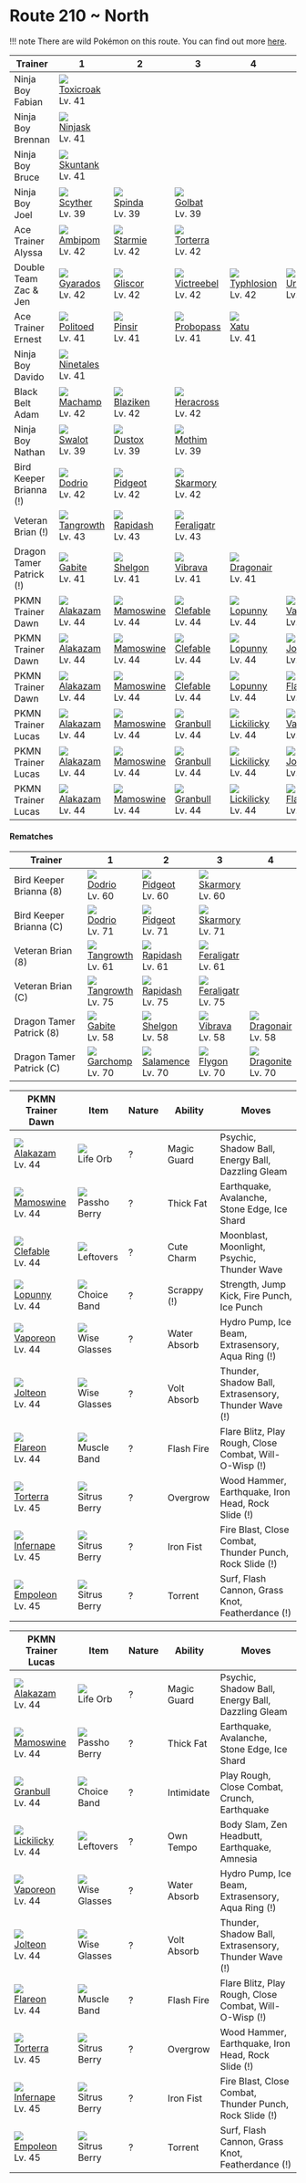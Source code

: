 # Route 210 ~ North

!!! note
    There are wild Pokémon on this route. You can find out more [here](/wild_pokemon/route_210__north/).


Trainer                  | 1                                    | 2                                    | 3                                    | 4                                    | 5                                    | 6                                    
---                      | ---                                  | ---                                  | ---                                  | ---                                  | ---                                  | ---                                  
Ninja Boy Fabian         | ![][454]<br> [Toxicroak]<br> Lv. 41  
Ninja Boy Brennan        | ![][291]<br> [Ninjask]<br> Lv. 41    
Ninja Boy Bruce          | ![][435]<br> [Skuntank]<br> Lv. 41   
Ninja Boy Joel           | ![][123]<br> [Scyther]<br> Lv. 39    | ![][327]<br> [Spinda]<br> Lv. 39     | ![][042]<br> [Golbat]<br> Lv. 39     
Ace Trainer Alyssa       | ![][424]<br> [Ambipom]<br> Lv. 42    | ![][121]<br> [Starmie]<br> Lv. 42    | ![][389]<br> [Torterra]<br> Lv. 42   
Double Team Zac & Jen    | ![][130]<br> [Gyarados]<br> Lv. 42   | ![][472]<br> [Gliscor]<br> Lv. 42    | ![][071]<br> [Victreebel]<br> Lv. 42 | ![][157]<br> [Typhlosion]<br> Lv. 42 | ![][217]<br> [Ursaring]<br> Lv. 42   | ![][181]<br> [Ampharos]<br> Lv. 42   
Ace Trainer Ernest       | ![][186]<br> [Politoed]<br> Lv. 41   | ![][127]<br> [Pinsir]<br> Lv. 41     | ![][476]<br> [Probopass]<br> Lv. 41  | ![][178]<br> [Xatu]<br> Lv. 41       
Ninja Boy Davido         | ![][038]<br> [Ninetales]<br> Lv. 41  
Black Belt Adam          | ![][068]<br> [Machamp]<br> Lv. 42    | ![][257]<br> [Blaziken]<br> Lv. 42   | ![][214]<br> [Heracross]<br> Lv. 42  
Ninja Boy Nathan         | ![][317]<br> [Swalot]<br> Lv. 39     | ![][269]<br> [Dustox]<br> Lv. 39     | ![][414]<br> [Mothim]<br> Lv. 39     
Bird Keeper Brianna (!)  | ![][085]<br> [Dodrio]<br> Lv. 42     | ![][018]<br> [Pidgeot]<br> Lv. 42    | ![][227]<br> [Skarmory]<br> Lv. 42   
Veteran Brian (!)        | ![][465]<br> [Tangrowth]<br> Lv. 43  | ![][078]<br> [Rapidash]<br> Lv. 43   | ![][160]<br> [Feraligatr]<br> Lv. 43 
Dragon Tamer Patrick (!) | ![][444]<br> [Gabite]<br> Lv. 41     | ![][372]<br> [Shelgon]<br> Lv. 41    | ![][329]<br> [Vibrava]<br> Lv. 41    | ![][148]<br> [Dragonair]<br> Lv. 41  
PKMN Trainer Dawn        | ![][065]<br> [Alakazam]<br> Lv. 44   | ![][473]<br> [Mamoswine]<br> Lv. 44  | ![][036]<br> [Clefable]<br> Lv. 44   | ![][428]<br> [Lopunny]<br> Lv. 44    | ![][134]<br> [Vaporeon]<br> Lv. 44   | ![][389]<br> [Torterra]<br> Lv. 45   
PKMN Trainer Dawn        | ![][065]<br> [Alakazam]<br> Lv. 44   | ![][473]<br> [Mamoswine]<br> Lv. 44  | ![][036]<br> [Clefable]<br> Lv. 44   | ![][428]<br> [Lopunny]<br> Lv. 44    | ![][135]<br> [Jolteon]<br> Lv. 44    | ![][392]<br> [Infernape]<br> Lv. 45  
PKMN Trainer Dawn        | ![][065]<br> [Alakazam]<br> Lv. 44   | ![][473]<br> [Mamoswine]<br> Lv. 44  | ![][036]<br> [Clefable]<br> Lv. 44   | ![][428]<br> [Lopunny]<br> Lv. 44    | ![][136]<br> [Flareon]<br> Lv. 44    | ![][395]<br> [Empoleon]<br> Lv. 45   
PKMN Trainer Lucas       | ![][065]<br> [Alakazam]<br> Lv. 44   | ![][473]<br> [Mamoswine]<br> Lv. 44  | ![][210]<br> [Granbull]<br> Lv. 44   | ![][463]<br> [Lickilicky]<br> Lv. 44 | ![][134]<br> [Vaporeon]<br> Lv. 44   | ![][389]<br> [Torterra]<br> Lv. 45   
PKMN Trainer Lucas       | ![][065]<br> [Alakazam]<br> Lv. 44   | ![][473]<br> [Mamoswine]<br> Lv. 44  | ![][210]<br> [Granbull]<br> Lv. 44   | ![][463]<br> [Lickilicky]<br> Lv. 44 | ![][135]<br> [Jolteon]<br> Lv. 44    | ![][392]<br> [Infernape]<br> Lv. 45  
PKMN Trainer Lucas       | ![][065]<br> [Alakazam]<br> Lv. 44   | ![][473]<br> [Mamoswine]<br> Lv. 44  | ![][210]<br> [Granbull]<br> Lv. 44   | ![][463]<br> [Lickilicky]<br> Lv. 44 | ![][136]<br> [Flareon]<br> Lv. 44    | ![][395]<br> [Empoleon]<br> Lv. 45   

#### Rematches

Trainer                  | 1                                    | 2                                    | 3                                    | 4                                    
---                      | ---                                  | ---                                  | ---                                  | ---                                  
Bird Keeper Brianna (8)  | ![][085]<br> [Dodrio]<br> Lv. 60     | ![][018]<br> [Pidgeot]<br> Lv. 60    | ![][227]<br> [Skarmory]<br> Lv. 60   
Bird Keeper Brianna (C)  | ![][085]<br> [Dodrio]<br> Lv. 71     | ![][018]<br> [Pidgeot]<br> Lv. 71    | ![][227]<br> [Skarmory]<br> Lv. 71   
Veteran Brian (8)        | ![][465]<br> [Tangrowth]<br> Lv. 61  | ![][078]<br> [Rapidash]<br> Lv. 61   | ![][160]<br> [Feraligatr]<br> Lv. 61 
Veteran Brian (C)        | ![][465]<br> [Tangrowth]<br> Lv. 75  | ![][078]<br> [Rapidash]<br> Lv. 75   | ![][160]<br> [Feraligatr]<br> Lv. 75 
Dragon Tamer Patrick (8) | ![][444]<br> [Gabite]<br> Lv. 58     | ![][372]<br> [Shelgon]<br> Lv. 58    | ![][329]<br> [Vibrava]<br> Lv. 58    | ![][148]<br> [Dragonair]<br> Lv. 58  
Dragon Tamer Patrick (C) | ![][445]<br> [Garchomp]<br> Lv. 70   | ![][373]<br> [Salamence]<br> Lv. 70  | ![][330]<br> [Flygon]<br> Lv. 70     | ![][149]<br> [Dragonite]<br> Lv. 70  

PKMN Trainer Dawn                   | Item                               | Nature | Ability      | Moves                                                      
---                                 | ---                                | --- | ---          | ---                                                        
![][065]<br> [Alakazam]<br> Lv. 44  | ![][life-orb]<br> Life Orb         | ? | Magic Guard  | Psychic, Shadow Ball, Energy Ball, Dazzling Gleam          
![][473]<br> [Mamoswine]<br> Lv. 44 | ![][passho-berry]<br> Passho Berry | ? | Thick Fat    | Earthquake, Avalanche, Stone Edge, Ice Shard               
![][036]<br> [Clefable]<br> Lv. 44  | ![][leftovers]<br> Leftovers       | ? | Cute Charm   | Moonblast, Moonlight, Psychic, Thunder Wave                
![][428]<br> [Lopunny]<br> Lv. 44   | ![][choice-band]<br> Choice Band   | ? | Scrappy (!)  | Strength, Jump Kick, Fire Punch, Ice Punch                 
![][134]<br> [Vaporeon]<br> Lv. 44  | ![][wise-glasses]<br> Wise Glasses | ? | Water Absorb | Hydro Pump, Ice Beam, Extrasensory, Aqua Ring           (!)
![][135]<br> [Jolteon]<br> Lv. 44   | ![][wise-glasses]<br> Wise Glasses | ? | Volt Absorb  | Thunder, Shadow Ball, Extrasensory, Thunder Wave        (!)
![][136]<br> [Flareon]<br> Lv. 44   | ![][muscle-band]<br> Muscle Band   | ? | Flash Fire   | Flare Blitz, Play Rough, Close Combat, Will-O-Wisp      (!)
![][389]<br> [Torterra]<br> Lv. 45  | ![][sitrus-berry]<br> Sitrus Berry | ? | Overgrow     | Wood Hammer, Earthquake, Iron Head, Rock Slide          (!)
![][392]<br> [Infernape]<br> Lv. 45 | ![][sitrus-berry]<br> Sitrus Berry | ? | Iron Fist    | Fire Blast, Close Combat, Thunder Punch, Rock Slide     (!)
![][395]<br> [Empoleon]<br> Lv. 45  | ![][sitrus-berry]<br> Sitrus Berry | ? | Torrent      | Surf, Flash Cannon, Grass Knot, Featherdance            (!)

PKMN Trainer Lucas                   | Item                               | Nature | Ability      | Moves                                                      
---                                  | ---                                | --- | ---          | ---                                                        
![][065]<br> [Alakazam]<br> Lv. 44   | ![][life-orb]<br> Life Orb         | ? | Magic Guard  | Psychic, Shadow Ball, Energy Ball, Dazzling Gleam          
![][473]<br> [Mamoswine]<br> Lv. 44  | ![][passho-berry]<br> Passho Berry | ? | Thick Fat    | Earthquake, Avalanche, Stone Edge, Ice Shard               
![][210]<br> [Granbull]<br> Lv. 44   | ![][choice-band]<br> Choice Band   | ? | Intimidate   | Play Rough, Close Combat, Crunch, Earthquake               
![][463]<br> [Lickilicky]<br> Lv. 44 | ![][leftovers]<br> Leftovers       | ? | Own Tempo    | Body Slam, Zen Headbutt, Earthquake, Amnesia               
![][134]<br> [Vaporeon]<br> Lv. 44   | ![][wise-glasses]<br> Wise Glasses | ? | Water Absorb | Hydro Pump, Ice Beam, Extrasensory, Aqua Ring           (!)
![][135]<br> [Jolteon]<br> Lv. 44    | ![][wise-glasses]<br> Wise Glasses | ? | Volt Absorb  | Thunder, Shadow Ball, Extrasensory, Thunder Wave        (!)
![][136]<br> [Flareon]<br> Lv. 44    | ![][muscle-band]<br> Muscle Band   | ? | Flash Fire   | Flare Blitz, Play Rough, Close Combat, Will-O-Wisp      (!)
![][389]<br> [Torterra]<br> Lv. 45   | ![][sitrus-berry]<br> Sitrus Berry | ? | Overgrow     | Wood Hammer, Earthquake, Iron Head, Rock Slide          (!)
![][392]<br> [Infernape]<br> Lv. 45  | ![][sitrus-berry]<br> Sitrus Berry | ? | Iron Fist    | Fire Blast, Close Combat, Thunder Punch, Rock Slide     (!)
![][395]<br> [Empoleon]<br> Lv. 45   | ![][sitrus-berry]<br> Sitrus Berry | ? | Torrent      | Surf, Flash Cannon, Grass Knot, Featherdance            (!)


[Pidgeot]: /pokemon_changes/018/
[Clefable]: /pokemon_changes/036/
[Ninetales]: /pokemon_changes/038/
[Golbat]: /pokemon_changes/042/
[Alakazam]: /pokemon_changes/065/
[Machamp]: /pokemon_changes/068/
[Victreebel]: /pokemon_changes/071/
[Rapidash]: /pokemon_changes/078/
[Dodrio]: /pokemon_changes/085/
[Starmie]: /pokemon_changes/121/
[Scyther]: /pokemon_changes/123/
[Pinsir]: /pokemon_changes/127/
[Gyarados]: /pokemon_changes/130/
[Vaporeon]: /pokemon_changes/134/
[Jolteon]: /pokemon_changes/135/
[Flareon]: /pokemon_changes/136/
[Dragonair]: /pokemon_changes/148/
[Dragonite]: /pokemon_changes/149/
[Typhlosion]: /pokemon_changes/157/
[Feraligatr]: /pokemon_changes/160/
[Xatu]: /pokemon_changes/178/
[Ampharos]: /pokemon_changes/181/
[Politoed]: /pokemon_changes/186/
[Granbull]: /pokemon_changes/210/
[Heracross]: /pokemon_changes/214/
[Ursaring]: /pokemon_changes/217/
[Skarmory]: /pokemon_changes/227/
[Blaziken]: /pokemon_changes/257/
[Dustox]: /pokemon_changes/269/
[Ninjask]: /pokemon_changes/291/
[Swalot]: /pokemon_changes/317/
[Spinda]: /pokemon_changes/327/
[Vibrava]: /pokemon_changes/329/
[Flygon]: /pokemon_changes/330/
[Shelgon]: /pokemon_changes/372/
[Salamence]: /pokemon_changes/373/
[Torterra]: /pokemon_changes/389/
[Infernape]: /pokemon_changes/392/
[Empoleon]: /pokemon_changes/395/
[Mothim]: /pokemon_changes/414/
[Ambipom]: /pokemon_changes/424/
[Lopunny]: /pokemon_changes/428/
[Skuntank]: /pokemon_changes/435/
[Gabite]: /pokemon_changes/444/
[Garchomp]: /pokemon_changes/445/
[Toxicroak]: /pokemon_changes/454/
[Lickilicky]: /pokemon_changes/463/
[Tangrowth]: /pokemon_changes/465/
[Gliscor]: /pokemon_changes/472/
[Mamoswine]: /pokemon_changes/473/
[Probopass]: /pokemon_changes/476/
[choice-band]: /img/items/choice-band.png
[leftovers]: /img/items/leftovers.png
[life-orb]: /img/items/life-orb.png
[muscle-band]: /img/items/muscle-band.png
[passho-berry]: /img/items/passho-berry.png
[sitrus-berry]: /img/items/sitrus-berry.png
[wise-glasses]: /img/items/wise-glasses.png
[018]: /img/pokemon/018.png
[036]: /img/pokemon/036.png
[038]: /img/pokemon/038.png
[042]: /img/pokemon/042.png
[065]: /img/pokemon/065.png
[068]: /img/pokemon/068.png
[071]: /img/pokemon/071.png
[078]: /img/pokemon/078.png
[085]: /img/pokemon/085.png
[121]: /img/pokemon/121.png
[123]: /img/pokemon/123.png
[127]: /img/pokemon/127.png
[130]: /img/pokemon/130.png
[134]: /img/pokemon/134.png
[135]: /img/pokemon/135.png
[136]: /img/pokemon/136.png
[148]: /img/pokemon/148.png
[149]: /img/pokemon/149.png
[157]: /img/pokemon/157.png
[160]: /img/pokemon/160.png
[178]: /img/pokemon/178.png
[181]: /img/pokemon/181.png
[186]: /img/pokemon/186.png
[210]: /img/pokemon/210.png
[214]: /img/pokemon/214.png
[217]: /img/pokemon/217.png
[227]: /img/pokemon/227.png
[257]: /img/pokemon/257.png
[269]: /img/pokemon/269.png
[291]: /img/pokemon/291.png
[317]: /img/pokemon/317.png
[327]: /img/pokemon/327.png
[329]: /img/pokemon/329.png
[330]: /img/pokemon/330.png
[372]: /img/pokemon/372.png
[373]: /img/pokemon/373.png
[389]: /img/pokemon/389.png
[392]: /img/pokemon/392.png
[395]: /img/pokemon/395.png
[414]: /img/pokemon/414.png
[424]: /img/pokemon/424.png
[428]: /img/pokemon/428.png
[435]: /img/pokemon/435.png
[444]: /img/pokemon/444.png
[445]: /img/pokemon/445.png
[454]: /img/pokemon/454.png
[463]: /img/pokemon/463.png
[465]: /img/pokemon/465.png
[472]: /img/pokemon/472.png
[473]: /img/pokemon/473.png
[476]: /img/pokemon/476.png
